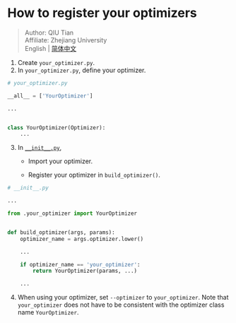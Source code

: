 # How to register your optimizers

> Author: QIU Tian  
> Affiliate: Zhejiang University  
> English | [简体中文](README_zh-CN.md)

1. Create `your_optimizer.py`.
2. In `your_optimizer.py`, define your optimizer.

```python
# your_optimizer.py

__all__ = ['YourOptimizer']

...


class YourOptimizer(Optimizer):
    ...
```

3. In [`__init__.py`](__init__.py),

    - Import your optimizer.

    - Register your optimizer in `build_optimizer()`.

```python
# __init__.py

...

from .your_optimizer import YourOptimizer


def build_optimizer(args, params):
    optimizer_name = args.optimizer.lower()

    ...

    if optimizer_name == 'your_optimizer':
        return YourOptimizer(params, ...)

    ...
```

4. When using your optimizer, set `--optimizer` to `your_optimizer`. Note that `your_optimizer` does not have to be
   consistent with the optimizer class name `YourOptimizer`.